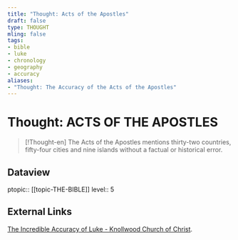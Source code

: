 ```yaml
---
title: "Thought: Acts of the Apostles"
draft: false
type: THOUGHT
mling: false
tags:
- bible
- luke
- chronology
- geography
- accuracy
aliases:
- "Thought: The Accuracy of the Acts of the Apostles"
---
```

# Thought: ACTS OF THE APOSTLES
> [!Thought-en]
> The Acts of the Apostles mentions thirty-two countries, fifty-four cities and nine islands without a factual or historical error.

## Dataview
ptopic:: [[topic-THE-BIBLE]]
level:: 5

## External Links
[The Incredible Accuracy of Luke - Knollwood Church of Christ](https://www.knollwoodchurch.org/yr2015/c11_accuracy_luke.html#:~:text=Thanks%20to%20the%20many%20archaeological,9%20islands%20without%20an%20error).

